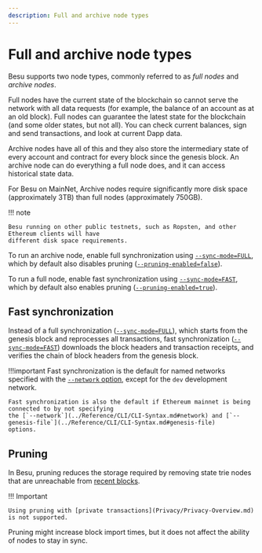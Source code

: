 ```yaml
---
description: Full and archive node types
---
```


# Full and archive node types

Besu supports two node types, commonly referred to as _full nodes_ and
_archive nodes_.

Full nodes have the current state of the blockchain so cannot serve the
network with all data requests (for example, the balance of an account
as at an old block). Full nodes can guarantee the latest state for the
blockchain (and some older states, but not all). You can check current
balances, sign and send transactions, and look at current Dapp data.

Archive nodes have all of this and they also store the intermediary
state of every account and contract for every block since the genesis
block. An archive node can do everything a full node does, and it can
access historical state data.

For Besu on MainNet, Archive nodes require significantly more disk space
(approximately 3TB) than full nodes (approximately 750GB).

!!! note

    Besu running on other public testnets, such as Ropsten, and other Ethereum clients will have
    different disk space requirements.

To run an archive node, enable full synchronization using
[`--sync-mode=FULL`](../Reference/CLI/CLI-Syntax.md#sync-mode), which by
default also disables pruning
([`--pruning-enabled=false`](../Reference/CLI/CLI-Syntax.md#pruning-enabled)).

To run a full node, enable fast synchronization using
[`--sync-mode=FAST`](../Reference/CLI/CLI-Syntax.md#sync-mode), which by
default also enables pruning
([`--pruning-enabled=true`](../Reference/CLI/CLI-Syntax.md#pruning-enabled)).

## Fast synchronization

Instead of a full synchronization
([`--sync-mode=FULL`](../Reference/CLI/CLI-Syntax.md#sync-mode)), which
starts from the genesis block and reprocesses all transactions, fast
synchronization
([`--sync-mode=FAST`](../Reference/CLI/CLI-Syntax.md#sync-mode))
downloads the block headers and transaction receipts, and verifies the
chain of block headers from the genesis block.

!!!important Fast synchronization is the default for named networks
specified with the
[`--network` option](../Reference/CLI/CLI-Syntax.md#network), except for
the `dev` development network.

    Fast synchronization is also the default if Ethereum mainnet is being connected to by not specifying
    the [`--network`](../Reference/CLI/CLI-Syntax.md#network) and [`--genesis-file`](../Reference/CLI/CLI-Syntax.md#genesis-file)
    options.

## Pruning

In Besu, pruning reduces the storage required by removing state trie
nodes that are unreachable from
[recent blocks](../Reference/CLI/CLI-Syntax.md#pruning-blocks-retained).

!!! Important

    Using pruning with [private transactions](Privacy/Privacy-Overview.md) is not supported.

Pruning might increase block import times, but it does not affect the
ability of nodes to stay in sync.

